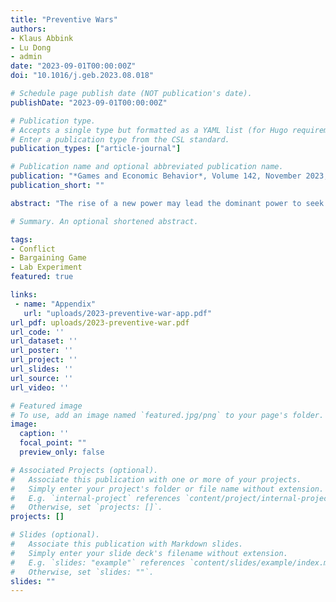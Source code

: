 ```yaml
---
title: "Preventive Wars"
authors:
- Klaus Abbink
- Lu Dong
- admin
date: "2023-09-01T00:00:00Z"
doi: "10.1016/j.geb.2023.08.018"

# Schedule page publish date (NOT publication's date).
publishDate: "2023-09-01T00:00:00Z"

# Publication type.
# Accepts a single type but formatted as a YAML list (for Hugo requirements).
# Enter a publication type from the CSL standard.
publication_types: ["article-journal"]

# Publication name and optional abbreviated publication name.
publication: "*Games and Economic Behavior*, Volume 142, November 2023, 552-569"
publication_short: ""

abstract: "The rise of a new power may lead the dominant power to seek a preventive war. We study this scenario in an experimental two-stage bargaining game. In each stage, the rising power makes a bargaining offer and the declining power must choose whether to accept it or fight. Between the two stages, the winning probability shifts towards the rising power. We find fewer preventive wars when the power shift is smaller and when the rising state has the commitment power. Communication and repeated interaction decrease the likelihood of preventive wars. High fighting costs almost eliminate such wars when the rising power's first-stage offer is sufficiently large."

# Summary. An optional shortened abstract.

tags:
- Conflict
- Bargaining Game
- Lab Experiment
featured: true

links:
 - name: "Appendix"
   url: "uploads/2023-preventive-war-app.pdf"
url_pdf: uploads/2023-preventive-war.pdf
url_code: ''
url_dataset: ''
url_poster: ''
url_project: ''
url_slides: ''
url_source: ''
url_video: ''

# Featured image
# To use, add an image named `featured.jpg/png` to your page's folder.
image:
  caption: ''
  focal_point: ""
  preview_only: false

# Associated Projects (optional).
#   Associate this publication with one or more of your projects.
#   Simply enter your project's folder or file name without extension.
#   E.g. `internal-project` references `content/project/internal-project/index.md`.
#   Otherwise, set `projects: []`.
projects: []

# Slides (optional).
#   Associate this publication with Markdown slides.
#   Simply enter your slide deck's filename without extension.
#   E.g. `slides: "example"` references `content/slides/example/index.md`.
#   Otherwise, set `slides: ""`.
slides: ""
---
```

